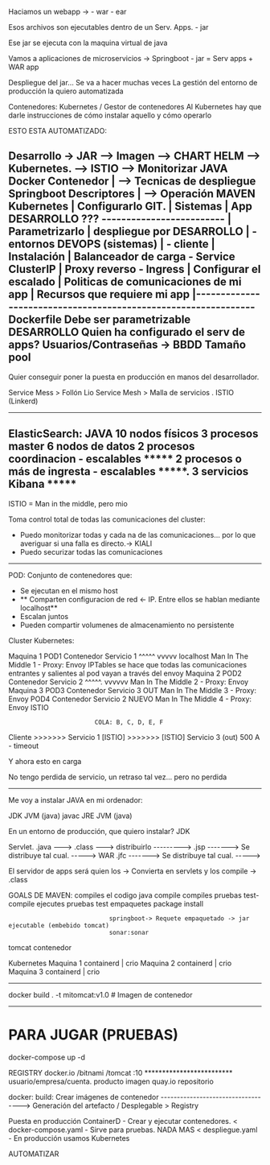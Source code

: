 Haciamos un webapp ->
    - war
    - ear

Esos archivos son ejecutables dentro de un Serv. Apps. 
    - jar
    
Ese jar se ejecuta con la maquina virtual de java

Vamos a aplicaciones de microservicios -> Springboot
    - jar = Serv apps + WAR app
    
Despliegue del jar... Se va a hacer muchas veces
La gestión del entorno de producción la quiero automatizada

Contenedores: Kubernetes / Gestor de contenedores
Al Kubernetes hay que darle instrucciones de cómo instalar aquello y cómo operarlo

ESTO ESTA AUTOMATIZADO: 

Desarrollo   ->    JAR  -->  Imagen       --> CHART HELM    --> Kubernetes. --> ISTIO --> Monitorizar
 JAVA             Docker     Contenedor                         |                     --> Tecnicas de despliegue
    Springboot               Descriptores                       |                     --> Operación
 MAVEN                       Kubernetes                         |               Configurarlo
 GIT.                                                           |                   Sistemas 
                                                                |                   App         DESARROLLO ???
                                                                -------------------------
                        |                     Parametrizarlo
                        |                     despliegue por                DESARROLLO
                        |                        - entornos                 DEVOPS (sistemas)
                        |                        - cliente
                        |     Instalación
                        |     Balanceador de carga - Service ClusterIP
                        |     Proxy reverso        - Ingress
                        |     Configurar el escalado
                        |     Politicas de comunicaciones de mi app
                        |     Recursos que requiere mi app
                        |---------------------------------------------------------------
                Dockerfile
                Debe ser parametrizable
                                                            DESARROLLO
 Quien ha configurado el serv de apps?
 Usuarios/Contraseñas -> BBDD
 Tamaño pool
 -----------------------------------------------------------------------------
 Quier conseguir poner la puesta en producción en manos del desarrollador.
 
 
 
 Service Mess       >   Follón Lio
    Service Mesh    >   Malla de servicios . ISTIO (Linkerd)
    
------------
ElasticSearch: JAVA
10 nodos físicos
3 procesos master
6 nodos de datos
2 procesos coordinacion - escalables      *****
2 procesos o más de ingresta - escalables *****.   3 servicios
Kibana                                    *****
----------------------------

ISTIO = Man in the middle, pero mio

Toma control total de todas las comunicaciones del cluster:
- Puedo monitorizar todas y cada na de las comunicaciones... 
    por lo que averiguar si una falla es directo.-> KIALI
- Puedo securizar todas las comunicaciones
 
----------------------------

POD: Conjunto de contenedores que:
- Se ejecutan en el mismo host
- ** Comparten configuracion de red <- IP. Entre ellos se hablan mediante localhost**
- Escalan juntos
- Pueden compartir volumenes de almacenamiento no persistente

Cluster Kubernetes:

Maquina 1
    POD1
        Contenedor Servicio 1
            ^^^^^ vvvvv localhost
        Man In The Middle 1 - Proxy: Envoy
        IPTables se hace que todas las comunicaciones entrantes y salientes al pod vayan a través del envoy
Maquina 2
    POD2
        Contenedor Servicio 2
            ^^^^^. vvvvvv
        Man In The Middle 2 - Proxy: Envoy
Maquina 3
    POD3
        Contenedor Servicio 3                   OUT
        Man In The Middle 3 - Proxy: Envoy
    POD4
        Contenedor Servicio 2 NUEVO
        Man In The Middle 4 - Proxy: Envoy
    ISTIO


                            COLA: B, C, D, E, F
Cliente >>>>>>>  Servicio 1 [ISTIO] >>>>>>> [ISTIO] Servicio 3 (out)
          500                       A - timeout
                                    
Y ahora esto en carga

No tengo perdida de servicio, un retraso tal vez... pero no perdida 


----


Me voy a instalar JAVA en mi ordenador:

JDK     JVM (java)  javac
JRE     JVM (java)

En un entorno de producción, que quiero instalar?
JDK

Servlet.  .java ---> .class ---> distribuirlo --------->
          .jsp  -------> Se distribuye tal cual.  ----->    WAR
          .jfc  -------> Se distribuye tal cual.  ----->
          
El servidor de apps será quien los -> Convierta en servlets y los compile -> .class


GOALS DE MAVEN:
compiles el codigo java         compile
compiles pruebas                test-compile
ejecutes pruebas                test
empaquetes                      package
                                install
                                
                                springboot-> Requete empaquetado -> jar ejecutable (embebido tomcat)
                                sonar:sonar
                                
tomcat contenedor


Kubernetes
    Maquina 1
        containerd | crio
    Maquina 2
        containerd | crio
    Maquina 3
        containerd | crio

---
docker build . -t mitomcat:v1.0    # Imagen de contenedor

---
# PARA JUGAR (PRUEBAS)
docker-compose up -d 


REGISTRY
docker.io        /bitnami        /tomcat         :10
                *************************
          usuario/empresa/cuenta.   producto     imagen
quay.io                repositorio 



docker:
    build: Crear imágenes de contenedor
    -----------------------------------> Generación del artefacto / Desplegable > Registry
    
Puesta en producción
    ContainerD  - Crear y ejecutar contenedores.      < docker-compose.yaml - Sirve para pruebas. NADA MAS
                                                      < despliegue.yaml - En producción usamos Kubernetes

AUTOMATIZAR
